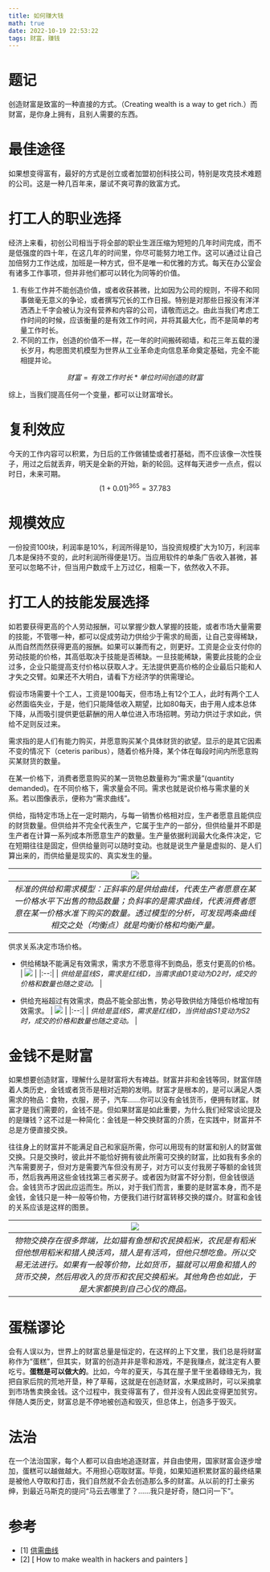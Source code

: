 ```yaml
---
title: 如何赚大钱
math: true
date: 2022-10-19 22:53:22
tags: 财富，赚钱
---
```


# 题记
创造财富是致富的一种直接的方式。（Creating wealth is a way to get rich.）而财富，是你身上拥有，且别人需要的东西。

# 最佳途径
如果想变得富有，最好的方式是创立或者加盟初创科技公司，特别是攻克技术难题的公司。这是一种几百年来，屡试不爽可靠的致富方式。

# 打工人的职业选择
经济上来看，初创公司相当于将全部的职业生涯压缩为短短的几年时间完成，而不是低强度的四十年，在这几年的时间里，你尽可能努力地工作。这可以通过让自己加倍努力工作达成，加班是一种方式，但不是唯一和优雅的方式。每天在办公室会有诸多工作事项，但并非他们都可以转化为同等的价值。
1. 有些工作并不能创造价值，或者收获甚微，比如因为公司的规则，不得不和同事做毫无意义的争论，或者撰写冗长的工作日报。特别是对那些日报没有洋洋洒洒上千字会被认为没有营养和内容的公司，请敬而远之。由此当我们考虑工作时间的时候，应该衡量的是有效工作时间，并将其最大化，而不是简单的考量工作时长。
2. 不同的工作，创造的价值不一样，花一年的时间搬砖砌墙，和花三年五载的漫长岁月，构思图灵机模型为世界从工业革命走向信息革命奠定基础，完全不能相提并论。

$$
财富 = 有效工作时长 * 单位时间创造的财富
$$

综上，当我们提高任何一个变量，都可以让财富增长。

# 复利效应
今天的工作内容可以积累，为日后的工作做铺垫或者打基础，而不应该像一次性筷子，用过之后就丢弃，明天是全新的开始，新的轮回。这样每天进步一点点，假以时日，未来可期。
$$
 (1 + 0.01)^{365} = 37.783
$$

# 规模效应
一份投资100块，利润率是10\%，利润所得是10，当投资规模扩大为10万，利润率几本是保持不变的，此时利润所得便是1万。当应用软件的单条广告收入甚微，甚至可以忽略不计，但当用户数成千上万过亿，相乘一下，依然收入不菲。

# 打工人的技能发展选择
如若要获得更高的个人劳动报酬，可以掌握少数人掌握的技能，或者市场大量需要的技能，不管哪一种，都可以促成劳动力供给少于需求的局面，让自己变得稀缺，从而自然而然获得更高的报酬。如果可以兼而有之，则更好。工资是企业支付你的劳动技能的价格，其高低取决于技能是否稀缺。一旦技能稀缺，需要此技能的企业过多，企业只能提高支付价格以获取人才。无法提供更高价格的企业最后只能和人才失之交臂。如果还不大明白，请看下方经济学的供需理论。

假设市场需要十个工人，工资是100每天，但市场上有12个工人，此时有两个工人必然面临失业，于是，他们只能降低收入期望，比如80每天，由于用人成本总体下降，从而吸引提供更低薪酬的用人单位进入市场招聘。劳动力供过于求如此，供给不足则反过来。

需求指的是人们有能力购买，并愿意购买某个具体财货的欲望。显示的是其它因素不变的情况下（ceteris paribus），随着价格升降，某个体在每段时间内所愿意购买某财货的数量。

在某一价格下，消费者愿意购买的某一货物总数量称为“需求量”(quantity demanded)。在不同价格下，需求量会不同。需求也就是说价格与需求量的关系。若以图像表示，便称为“需求曲线”。

供给，指特定市场上在一定时期内，与每一销售价格相对应，生产者愿意且能供应的财货数量。但供给并不完全代表生产，它属于生产的一部分，但供给量并不即是生产者在计算一系列成本所愿意生产的数量。生产量依据利润最大化条件决定，它在短期往往是固定，但供给量则可以随时变动。也就是说生产量是虚拟的、是人们算出来的，而供给量是现实的、真实发生的量。

| ![](https://p.ipic.vip/bmbd03.jpg) | 
|:--:| 
| *标准的供给和需求模型：正斜率的是供给曲线，代表生产者愿意在某一价格水平下出售的物品数量；负斜率的是需求曲线，代表消费者愿意在某一价格水准下购买的数量。透过模型的分析，可发现两条曲线相交之处（均衡点）就是均衡价格和均衡产量。* |

供求关系决定市场价格。 
* 供给稀缺不能满足有效需求，需求方不愿意得不到商品，愿支付更高的价格。 
| ![](https://p.ipic.vip/jcqd1h.jpg) | 
|:--:| 
| *供给是蓝线S，需求是红线D，当需求由D1变动为D2时，成交的价格和数量也随之变动。* |

* 供给充裕超过有效需求，商品不能全部出售，势必导致供给方降低价格增加有效需求。
| ![](https://p.ipic.vip/qx17ni.jpg) | 
|:--:| 
| *供给是蓝线S，需求是红线D，当供给由S1变动为S2时，成交的价格和数量也随之变动。* |

# 金钱不是财富
如果想要创造财富，理解什么是财富将大有裨益。财富并非和金钱等同，财富伴随着人类历史，金钱或者货币是相对近期的发明。财富才是根本的，是可以满足人类需求的物品：食物，衣服，房子，汽车……你可以没有金钱货币，便拥有财富。财富才是我们需要的，金钱不是。但如果财富是如此重要，为什么我们经常谈论提及的是赚钱？这不过是一种简化：金钱是一种交换财富的介质，在实践中，财富并不总是方便直接交换。

往往身上的财富并不能满足自己和家庭所需，你可以用现有的财富和别人的财富做交换。只是交换时，彼此并不能恰好拥有彼此所需可交换的财富，比如我有多余的汽车需要房子，但对方是需要汽车但没有房子，对方可以支付我房子等额的金钱货币，然后我再用这些金钱找第三者买房子。或者因为财富不好分割，但金钱很适合。金钱货币才因此应运而生。所以，对于我们而言，重要的是财富本身，而不是金钱，金钱只是一种一般等价物，方便我们进行财富转移交换的媒介。财富和金钱的关系应该是这样的图景。

| ![](https://p.ipic.vip/orvvw2.jpg) | 
|:--:| 
| *物物交换存在很多弊端，比如猫有鱼想和农民换稻米，农民是有稻米但他想用稻米和猎人换活鸡，猎人是有活鸡，但他只想吃鱼。所以交易无法进行。如果有一般等价物，比如货币，猫就可以用鱼和猎人的货币交换，然后用收入的货币和农民交换稻米。其他角色也如此，于是大家都换到自己心仪的商品。* |

# 蛋糕谬论
会有人误以为，世界上的财富总量是恒定的，在这样的上下文里，我们总是将财富称作为“蛋糕”，但其实，财富的创造并非是零和游戏，不是我赚点，就注定有人要吃亏。**蛋糕是可以做大的**。比如，今年的夏天，与其在屋子里干坐着碌碌无为，我把自家后院的荒地开垦，种了草莓，这就是在创造财富，水果成熟时，可以采摘拿到市场售卖换金钱。这个过程中，我变得富有了，但并没有人因此变得更加贫穷。伴随人类历史，财富总是不停地被创造和毁灭，但总体上，创造多于毁灭。

# 法治
在一个法治国家，每个人都可以自由地追逐财富，并自由使用，国家财富会逐步增加，蛋糕可以越做越大。不用担心窃取财富。毕竟，如果知道积累财富的最终结果是被他人夺取和打击，我们自然就不会去创造那么多的财富。从以前的打土豪劣绅，到最近马斯克的提问“马云去哪里了？……我只是好奇，随口问一下”。

# 参考
- [1] [ 供需曲线 ](https://zh.m.wikipedia.org/zh-hans/%E9%9C%80%E6%B1%82%E8%88%87%E4%BE%9B%E7%B5%A6)
- [2] [ How to make wealth in hackers and painters ]
